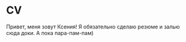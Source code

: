 # CV
Привет, меня зовут Ксения!
Я обязательно сделаю резюме и залью сюда доки.
А пока пара-пам-пам)
